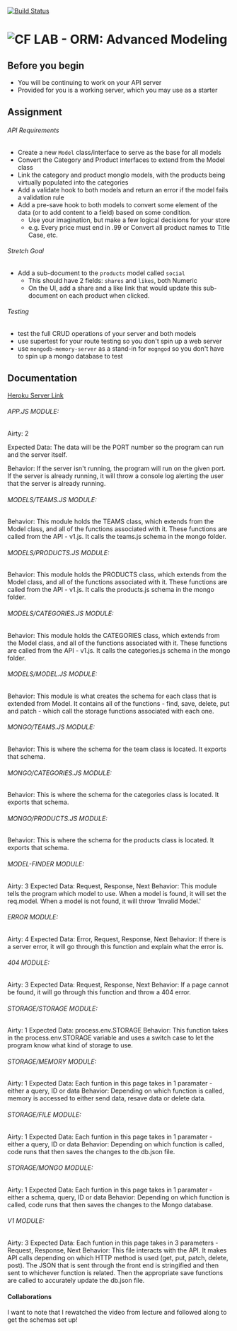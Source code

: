 [![Build Status](https://www.travis-ci.com/ashley-breunich/lab-12.svg?branch=master)](https://www.travis-ci.com/ashley-breunich/lab-12)

![CF](http://i.imgur.com/7v5ASc8.png) LAB - ORM: Advanced Modeling
=================================================

## Before you begin
* You will be continuing to work on your API server
* Provided for you is a working server, which you may use as a starter

## Assignment
###### API Requirements
* Create a new `Model` class/interface to serve as the base for all models
* Convert the Category and Product interfaces to extend from the Model class
* Link the category and product monglo models, with the products being virtually populated into the categories
* Add a validate hook to both models and return an error if the model fails a validation rule
* Add a pre-save hook to both models to convert some element of the data (or to add content to a field) based on some condition.
  * Use your imagination, but make a few logical decisions for your store
  * e.g. Every price must end in .99 or Convert all product names to Title Case, etc.

###### Stretch Goal
* Add a sub-document to the `products` model called `social`
  * This should have 2 fields: `shares` and `likes`, both Numeric
  * On the UI, add a share and a like link that would update this sub-document on each product when clicked.


###### Testing
* test the full CRUD operations of your server and both models
* use supertest for your route testing so you don't spin up a web server
* use `mongodb-memory-server` as a stand-in for `mogngod` so you don't have to spin up a mongo database to test


##  Documentation
[Heroku Server Link](https://lab-12-breunich.herokuapp.com/api/v1/categories)

###### APP.JS MODULE:
Airty: 2

Expected Data: The data will be the PORT number so the program can run and the server itself. 

Behavior: If the server isn't running, the program will run on the given port. If the server is already running, it will throw a console log alerting the user that the server is already running. 

###### MODELS/TEAMS.JS MODULE:
Behavior: This module holds the TEAMS class, which extends from the Model class, and all of the functions associated with it. These functions are called from the API - v1.js. It calls the teams.js schema in the mongo folder.  

###### MODELS/PRODUCTS.JS MODULE:
Behavior: This module holds the PRODUCTS class, which extends from the Model class, and all of the functions associated with it. These functions are called from the API - v1.js. It calls the products.js schema in the mongo folder. 

###### MODELS/CATEGORIES.JS MODULE:
Behavior: This module holds the CATEGORIES class, which extends from the Model class, and all of the functions associated with it. These functions are called from the API - v1.js. It calls the categories.js schema in the mongo folder. 

###### MODELS/MODEL.JS MODULE:
Behavior: This module is what creates the schema for each class that is extended from Model. It contains all of the functions - find, save, delete, put and patch - which call the storage functions associated with each one. 

###### MONGO/TEAMS.JS MODULE:
Behavior: This is where the schema for the team class is located. It exports that schema. 

###### MONGO/CATEGORIES.JS MODULE:
Behavior: This is where the schema for the categories class is located. It exports that schema.

###### MONGO/PRODUCTS.JS MODULE:
Behavior: This is where the schema for the products class is located. It exports that schema.

###### MODEL-FINDER MODULE:
Airty: 3
Expected Data: Request, Response, Next
Behavior: This module tells the program which model to use. When a model is found, it will set the req.model. When a model is not found, it will throw 'Invalid Model.' 

###### ERROR MODULE:
Airty: 4
Expected Data: Error, Request, Response, Next
Behavior: If there is a server error, it will go through this function and explain what the error is.  

###### 404 MODULE:
Airty: 3
Expected Data: Request, Response, Next
Behavior: If a page cannot be found, it will go through this function and throw a 404 error.

###### STORAGE/STORAGE MODULE:
Airty: 1
Expected Data: process.env.STORAGE
Behavior: This function takes in the process.env.STORAGE variable and uses a switch case to let the program know what kind of storage to use.  

###### STORAGE/MEMORY MODULE:
Airty: 1
Expected Data: Each funtion in this page takes in 1 paramater - either a query, ID or data
Behavior: Depending on which function is called, memory is accessed to either send data, resave data or delete data. 

###### STORAGE/FILE MODULE:
Airty: 1
Expected Data: Each funtion in this page takes in 1 paramater - either a query, ID or data
Behavior: Depending on which function is called, code runs that then saves the changes to the db.json file. 

###### STORAGE/MONGO MODULE:
Airty: 1
Expected Data: Each funtion in this page takes in 1 paramater - either a schema, query, ID or data
Behavior: Depending on which function is called, code runs that then saves the changes to the Mongo database. 

###### V1 MODULE:
Airty: 3
Expected Data: Each funtion in this page takes in 3 parameters - Request, Response, Next
Behavior: This file interacts with the API. It makes API calls depending on which HTTP method is used (get, put, patch, delete, post). The JSON that is sent through the front end is stringified and then sent to whichever function is related. Then the appropriate save functions are called to accurately update the db.json file. 

#### Collaborations
I want to note that I rewatched the video from lecture and followed along to get the schemas set up! 



